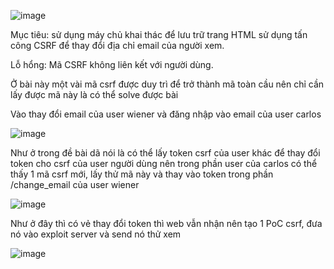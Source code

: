 ![image](https://github.com/user-attachments/assets/6a7eeece-6399-4020-814e-53c8566592a6)

Mục tiêu: sử dụng máy chủ khai thác để lưu trữ trang HTML sử dụng tấn công CSRF để thay đổi địa chỉ email của người xem.

Lỗ hổng: Mã CSRF không liên kết với người dùng.

Ở bài này một vài mã csrf được duy trì để trở thành mã toàn cầu nên chỉ cần lấy được mã này là có thể solve được bài

Vào thay đổi email của user wiener và đăng nhập vào email của user carlos

![image](https://github.com/user-attachments/assets/a9453cd7-c4ef-4f60-b07d-aa967c30ee9d)

Như ở trong đề bài dã nói là có thể lấy token csrf của user khác để thay đổi token cho csrf của user người dùng nên trong phần user của carlos có thể thấy 1 mã csrf mới, lấy thử mã này và thay vào token trong phần /change_email của user wiener

![image](https://github.com/user-attachments/assets/47c0d7fc-0567-4ac5-89a5-268e0009bf34)

Như ở đây thì có vẻ thay đổi token thì web vẫn nhận nên tạo 1 PoC csrf, đưa nó vào exploit server và send nó thử xem

![image](https://github.com/user-attachments/assets/64b5c140-221e-4e1f-b7d3-ebc05e031d57)

